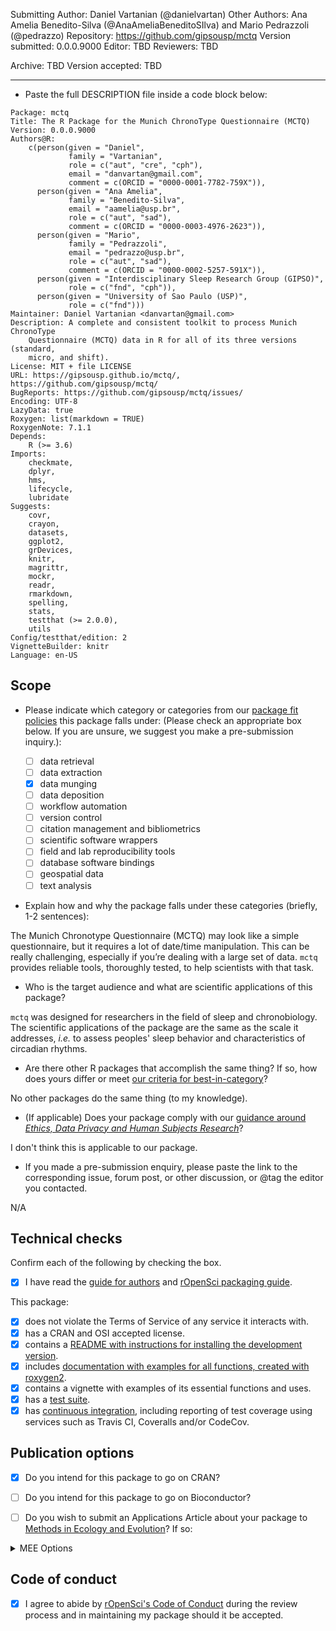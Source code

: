 Submitting Author: Daniel Vartanian (@danielvartan)
Other Authors: Ana Amelia Benedito-Silva (@AnaAmeliaBeneditoSIlva) and Mario Pedrazzoli (@pedrazzo)
Repository: https://github.com/gipsousp/mctq
Version submitted: 0.0.0.9000
Editor: <!--editor--> TBD <!--end-editor-->
Reviewers: <!--reviewers-list--> TBD <!--end-reviewers-list-->
<!--due-dates-list--><!--end-due-dates-list-->
Archive: TBD
Version accepted: TBD

---



-   Paste the full DESCRIPTION file inside a code block below:

```
Package: mctq
Title: The R Package for the Munich ChronoType Questionnaire (MCTQ)
Version: 0.0.0.9000
Authors@R: 
    c(person(given = "Daniel",
             family = "Vartanian",
             role = c("aut", "cre", "cph"),
             email = "danvartan@gmail.com",
             comment = c(ORCID = "0000-0001-7782-759X")),
      person(given = "Ana Amelia",
             family = "Benedito-Silva",
             email = "aamelia@usp.br",
             role = c("aut", "sad"),
             comment = c(ORCID = "0000-0003-4976-2623")),
      person(given = "Mario",
             family = "Pedrazzoli",
             email = "pedrazzo@usp.br",
             role = c("aut", "sad"),
             comment = c(ORCID = "0000-0002-5257-591X")),
      person(given = "Interdisciplinary Sleep Research Group (GIPSO)",
             role = c("fnd", "cph")),
      person(given = "University of Sao Paulo (USP)",
             role = c("fnd")))
Maintainer: Daniel Vartanian <danvartan@gmail.com>
Description: A complete and consistent toolkit to process Munich ChronoType 
    Questionnaire (MCTQ) data in R for all of its three versions (standard, 
    micro, and shift).
License: MIT + file LICENSE
URL: https://gipsousp.github.io/mctq/, https://github.com/gipsousp/mctq/
BugReports: https://github.com/gipsousp/mctq/issues/
Encoding: UTF-8
LazyData: true
Roxygen: list(markdown = TRUE)
RoxygenNote: 7.1.1
Depends:
    R (>= 3.6)
Imports: 
    checkmate,
    dplyr,
    hms,
    lifecycle,
    lubridate
Suggests:
    covr,
    crayon,
    datasets,
    ggplot2,
    grDevices,
    knitr,
    magrittr,
    mockr,
    readr,
    rmarkdown,
    spelling,
    stats,
    testthat (>= 2.0.0),
    utils
Config/testthat/edition: 2
VignetteBuilder: knitr
Language: en-US
```


## Scope

- Please indicate which category or categories from our [package fit policies](https://ropensci.github.io/dev_guide/policies.html#package-categories) this package falls under: (Please check an appropriate box below. If you are unsure, we suggest you make a pre-submission inquiry.):

	- [ ] data retrieval
	- [ ] data extraction
	- [x] data munging
	- [ ] data deposition
	- [ ] workflow automation
	- [ ] version control
	- [ ] citation management and bibliometrics
	- [ ] scientific software wrappers
	- [ ] field and lab reproducibility tools
	- [ ] database software bindings
	- [ ] geospatial data
	- [ ] text analysis

- Explain how and why the package falls under these categories (briefly, 1-2 sentences):

The Munich Chronotype Questionnaire (MCTQ) may look like a simple questionnaire, but it requires a lot of date/time manipulation. This can be really challenging, especially if you’re dealing with a large set of data. `mctq` provides reliable tools, thoroughly tested, to help scientists with that task.

-   Who is the target audience and what are scientific applications of this package?

`mctq` was designed for researchers in the field of sleep and chronobiology. The scientific applications of the package are the same as the scale it addresses, _i.e._ to assess peoples' sleep behavior and characteristics of circadian rhythms.

-   Are there other R packages that accomplish the same thing? If so, how does yours differ or meet [our criteria for best-in-category](https://ropensci.github.io/dev_guide/policies.html#overlap)?

No other packages do the same thing (to my knowledge).

-   (If applicable) Does your package comply with our [guidance around _Ethics, Data Privacy and Human Subjects Research_](https://devguide.ropensci.org/policies.html#ethics-data-privacy-and-human-subjects-research)?

I don't think this is applicable to our package.

-   If you made a pre-submission enquiry, please paste the link to the corresponding issue, forum post, or other discussion, or @tag the editor you contacted.

N/A

## Technical checks

Confirm each of the following by checking the box.

- [x] I have read the [guide for authors](https://devguide.ropensci.org/guide-for-authors.html) and [rOpenSci packaging guide](https://devguide.ropensci.org/building.html).

This package:

- [x] does not violate the Terms of Service of any service it interacts with.
- [x] has a CRAN and OSI accepted license.
- [x] contains a [README with instructions for installing the development version](https://ropensci.github.io/dev_guide/building.html#readme).
- [x] includes [documentation with examples for all functions, created with roxygen2](https://ropensci.github.io/dev_guide/building.html#documentation).
- [x] contains a vignette with examples of its essential functions and uses.
- [x] has a [test suite](https://ropensci.github.io/dev_guide/building.html#testing).
- [x] has [continuous integration](https://ropensci.github.io/dev_guide/ci.html), including reporting of test coverage using services such as Travis CI, Coveralls and/or CodeCov.

## Publication options

- [x] Do you intend for this package to go on CRAN?
- [ ] Do you intend for this package to go on Bioconductor?

- [ ] Do you wish to submit an Applications Article about your package to [Methods in Ecology and Evolution](http://besjournals.onlinelibrary.wiley.com/hub/journal/10.1111/(ISSN)2041-210X/)? If so:

<details>
<summary>MEE Options</summary>

- [ ] The package is novel and will be of interest to the broad readership of the journal.
- [ ] The manuscript describing the package is no longer than 3000 words.
- [ ] You intend to archive the code for the package in a long-term repository which meets the requirements of the journal (see [MEE's Policy on Publishing Code](http://besjournals.onlinelibrary.wiley.com/hub/journal/10.1111/(ISSN)2041-210X/journal-resources/policy-on-publishing-code.html))
- (*Scope: Do consider MEE's [Aims and Scope](http://besjournals.onlinelibrary.wiley.com/hub/journal/10.1111/(ISSN)2041-210X/aims-and-scope/read-full-aims-and-scope.html) for your manuscript. We make no guarantee that your manuscript will be within MEE scope.*)
- (*Although not required, we strongly recommend having a full manuscript prepared when you submit here.*)
- (*Please do not submit your package separately to Methods in Ecology and Evolution*)

</details>

## Code of conduct

- [x] I agree to abide by [rOpenSci's Code of Conduct](https://ropensci.github.io/dev_guide/policies.html#code-of-conduct) during the review process and in maintaining my package should it be accepted.
